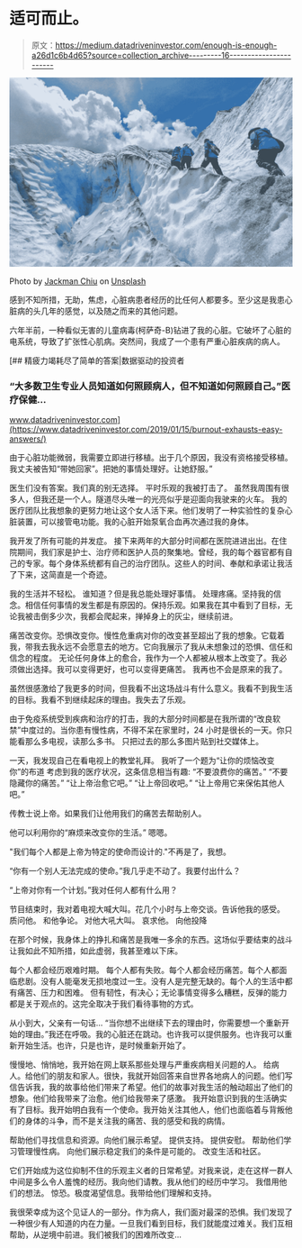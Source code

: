 # 适可而止。

> 原文：<https://medium.datadriveninvestor.com/enough-is-enough-a26d1c6b4d65?source=collection_archive---------16----------------------->

![](img/47d3611629b64d62aca088de979ca4ab.png)

Photo by [Jackman Chiu](https://unsplash.com/@jackmanchiu?utm_source=medium&utm_medium=referral) on [Unsplash](https://unsplash.com?utm_source=medium&utm_medium=referral)

感到不知所措，无助，焦虑，心脏病患者经历的比任何人都要多。至少这是我患心脏病的头几年的感觉，以及随之而来的其他问题。

六年半前，一种看似无害的儿童病毒(柯萨奇-B)钻进了我的心脏。它破坏了心脏的电系统，导致了扩张性心肌病。突然间，我成了一个患有严重心脏疾病的病人。

[](https://www.datadriveninvestor.com/2019/01/15/burnout-exhausts-easy-answers/) [## 精疲力竭耗尽了简单的答案|数据驱动的投资者

### “大多数卫生专业人员知道如何照顾病人，但不知道如何照顾自己。”医疗保健…

www.datadriveninvestor.com](https://www.datadriveninvestor.com/2019/01/15/burnout-exhausts-easy-answers/) 

由于心脏功能微弱，我需要立即进行移植。出于几个原因，我没有资格接受移植。我丈夫被告知“带她回家”。把她的事情处理好。让她舒服。”

医生们没有答案。我们真的别无选择。
平时乐观的我被打击了。
虽然我周围有很多人，但我还是一个人。隧道尽头唯一的光亮似乎是迎面向我驶来的火车。
我的医疗团队比我想象的更努力地让这个女人活下来。他们发明了一种实验性的复杂心脏装置，可以接管电功能。我的心脏开始泵氧合血再次通过我的身体。

我开发了所有可能的并发症。
接下来两年的大部分时间都在医院进进出出。在住院期间，我们家是护士、治疗师和医护人员的聚集地。曾经，我的每个器官都有自己的专家。每个身体系统都有自己的治疗团队。这些人的时间、奉献和承诺让我活了下来，这简直是一个奇迹。

我的生活并不轻松。
谁知道？但是我总能处理好事情。
处理疼痛。坚持我的信念。相信任何事情的发生都是有原因的。保持乐观。如果我在其中看到了目标，无论我被击倒多少次，我都会爬起来，掸掉身上的灰尘，继续前进。

痛苦改变你。恐惧改变你。慢性危重病对你的改变甚至超出了我的想象。它载着我，带我去我永远不会愿意去的地方。它向我展示了我从未想象过的恐惧、信任和信念的程度。
无论任何身体上的愈合，我作为一个人都被从根本上改变了。我必须做出选择。我可以变得更好，也可以变得更痛苦。
我再也不会是原来的我了。

虽然很感激给了我更多的时间，但我看不出这场战斗有什么意义。我看不到我生活的目标。我看不到继续起床的理由。我失去了乐观。

由于免疫系统受到疾病和治疗的打击，我的大部分时间都是在我所谓的“改良软禁”中度过的。当你患有慢性病，不得不呆在家里时，24 小时是很长的一天。你只能看那么多电视，读那么多书。
只把过去的那么多图片贴到社交媒体上。

一天，我发现自己在看电视上的教堂礼拜。
我听了一个题为“让你的烦恼改变你”的布道
考虑到我的医疗状况，这条信息相当有趣:
“不要浪费你的痛苦。”
“不要隐藏你的痛苦。”
“让上帝治愈它吧。”
“让上帝回收吧。”
“让上帝用它来保佑其他人吧。”

传教士说上帝。如果我们让他用我们的痛苦去帮助别人。

他可以利用你的“麻烦来改变你的生活。”
嗯嗯。

"我们每个人都是上帝为特定的使命而设计的."不再是了，我想。

“你有一个别人无法完成的使命。”我几乎走不动了。我要付出什么？

“上帝对你有一个计划。”我对任何人都有什么用？

节目结束时，我对着电视大喊大叫。花几个小时与上帝交谈。告诉他我的感受。
质问他。
和他争论。
对他大吼大叫。
哀求他。
向他投降

在那个时候，我身体上的挣扎和痛苦是我唯一多余的东西。这场似乎要结束的战斗让我如此不知所措，如此虚弱，我甚至难以下床。

每个人都会经历艰难时期。
每个人都有失败。每个人都会经历痛苦。每个人都面临悲剧。没有人能毫发无损地度过一生。没有人是完整无缺的。每个人的生活中都有痛苦、压力和困难。
但有韧性，有决心；无论事情变得多么糟糕，反弹的能力都是关于观点的。这完全取决于我们看待事物的方式。

从小到大，父亲有一句话…
“当你想不出继续下去的理由时，你需要想一个重新开始的理由。”我还在呼吸。我的心脏还在跳动。也许我可以提供服务。也许我可以重新开始生活。也许，只是也许，是时候重新开始了。

慢慢地、悄悄地，我开始在网上联系那些处理与严重疾病相关问题的人。
给病人。给他们的朋友和家人。很快，我就开始回答来自世界各地病人的问题。他们写信告诉我，我的故事给他们带来了希望。他们的故事对我生活的触动超出了他们的想象。他们给我带来了治愈。他们给我带来了感激。
我开始意识到我的生活确实有了目标。我开始明白我有一个使命。我开始关注其他人，他们也面临着与背叛他们的身体的斗争，而不是关注我的痛苦、我的感受和我的病情。

帮助他们寻找信息和资源。向他们展示希望。
提供支持。
提供安慰。
帮助他们学习管理慢性病。
向他们展示稳定我们的条件是可能的。
改变生活和社区。

它们开始成为这位抑制不住的乐观主义者的日常希望。对我来说，走在这样一群人中间是多么令人羞愧的经历。我向他们请教。我从他们的经历中学习。
我借用他们的想法。
惊恐。极度渴望信息。我带给他们理解和支持。

我很荣幸成为这个见证人的一部分。作为病人，我们面对最深的恐惧。我们发现了一种很少有人知道的内在力量。一旦我们看到目标，我们就能度过难关。我们互相帮助，从逆境中前进。我们被我们的困难所改变…